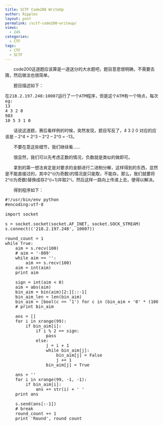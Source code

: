 ```yaml
---
title: SCTF Code200 WriteUp
author: Ripples
layout: post
permalink: /sctf-code200-writeup/
views:
  - 245
categories:
  - CTF
tags:
  - CTF
  - SCTF
---
```

<p style="text-indent: 2em;">
  code200这道题应该算是一道送分的大水题吧，题目意思很明确，不需要去猜，然后做法也很简单。
</p>

<p style="text-indent: 2em;">
  题目描述如下：
</p>

<!--more-->

<pre class="brush:plain;toolbar:false">在218.2.197.248:10007运行了一个ATM程序，但是这个ATM有一个特点，每次只能存2^i（i为偶数）元或者取2^i(i为奇数)元，0&lt;=i&lt;99，且每个i只能使用一次。给出任意一定的金额（正数代表取出，负数代表存进），怎样操作这个ATM才能满足给定的金额?
eg:
13
4&nbsp;3&nbsp;2&nbsp;0
983
10&nbsp;5&nbsp;3&nbsp;1&nbsp;0</pre>

<p style="text-indent: 2em;">
  话说这道题，赛后看样例的时候，突然发现，题目写反了，4 3 2 0 对应的应该是 &#8211; 2^4 + 2^3 &#8211; 2^2 &#8211; 2^0 = -13。
</p>

<p style="text-indent: 2em;">
  不要在意这些细节，我们继续看……
</p>

<p style="text-indent: 2em;">
  很显然，我们可以先考虑正数的情况，负数就是类似的做即可。
</p>

<p style="text-indent: 2em;">
  拿到的第一想法肯定是对要求的金额进行二进制分解，这样得到的东西，显然是不能直接过的，其中2^i(i为奇数)的情况是只能取，不能存。那么，我们就要将2^i(i为奇数)替换成存2^(i+1)并取2^i，然后这样一路向上传递上去，便得以解决。
</p>

<p style="text-indent: 2em;">
  得到程序如下：
</p>

<pre class="brush:python;toolbar:false">#!/usr/bin/env&nbsp;python
#encoding:utf-8

import&nbsp;socket

s&nbsp;=&nbsp;socket.socket(socket.AF_INET,&nbsp;socket.SOCK_STREAM)
s.connect((&#39;218.2.197.248&#39;,&nbsp;10007))

round_count&nbsp;=&nbsp;1
while&nbsp;True:
&nbsp;&nbsp;&nbsp;&nbsp;aim&nbsp;=&nbsp;s.recv(100)
&nbsp;&nbsp;&nbsp;&nbsp;#&nbsp;aim&nbsp;=&nbsp;&#39;-809&#39;
&nbsp;&nbsp;&nbsp;&nbsp;while&nbsp;aim&nbsp;==&nbsp;&#39;&#39;:
&nbsp;&nbsp;&nbsp;&nbsp;&nbsp;&nbsp;&nbsp;&nbsp;aim&nbsp;+=&nbsp;s.recv(100)
&nbsp;&nbsp;&nbsp;&nbsp;aim&nbsp;=&nbsp;int(aim)
&nbsp;&nbsp;&nbsp;&nbsp;print&nbsp;aim

&nbsp;&nbsp;&nbsp;&nbsp;sign&nbsp;=&nbsp;int(aim&nbsp;&lt;&nbsp;0)
&nbsp;&nbsp;&nbsp;&nbsp;aim&nbsp;=&nbsp;abs(aim)
&nbsp;&nbsp;&nbsp;&nbsp;bin_aim&nbsp;=&nbsp;bin(aim)[2:][::-1]
&nbsp;&nbsp;&nbsp;&nbsp;bin_aim_len&nbsp;=&nbsp;len(bin_aim)
&nbsp;&nbsp;&nbsp;&nbsp;bin_aim&nbsp;=&nbsp;[bool(c&nbsp;==&nbsp;&#39;1&#39;)&nbsp;for&nbsp;c&nbsp;in&nbsp;(bin_aim&nbsp;+&nbsp;&#39;0&#39;&nbsp;*&nbsp;(100&nbsp;-&nbsp;len(bin_aim)))]
&nbsp;&nbsp;&nbsp;&nbsp;#&nbsp;print&nbsp;bin_aim

&nbsp;&nbsp;&nbsp;&nbsp;ans&nbsp;=&nbsp;[]
&nbsp;&nbsp;&nbsp;&nbsp;for&nbsp;i&nbsp;in&nbsp;xrange(99):
&nbsp;&nbsp;&nbsp;&nbsp;&nbsp;&nbsp;&nbsp;&nbsp;if&nbsp;bin_aim[i]:
&nbsp;&nbsp;&nbsp;&nbsp;&nbsp;&nbsp;&nbsp;&nbsp;&nbsp;&nbsp;&nbsp;&nbsp;if&nbsp;i&nbsp;%&nbsp;2&nbsp;==&nbsp;sign:
&nbsp;&nbsp;&nbsp;&nbsp;&nbsp;&nbsp;&nbsp;&nbsp;&nbsp;&nbsp;&nbsp;&nbsp;&nbsp;&nbsp;&nbsp;&nbsp;pass
&nbsp;&nbsp;&nbsp;&nbsp;&nbsp;&nbsp;&nbsp;&nbsp;&nbsp;&nbsp;&nbsp;&nbsp;else:
&nbsp;&nbsp;&nbsp;&nbsp;&nbsp;&nbsp;&nbsp;&nbsp;&nbsp;&nbsp;&nbsp;&nbsp;&nbsp;&nbsp;&nbsp;&nbsp;j&nbsp;=&nbsp;i&nbsp;+&nbsp;1
&nbsp;&nbsp;&nbsp;&nbsp;&nbsp;&nbsp;&nbsp;&nbsp;&nbsp;&nbsp;&nbsp;&nbsp;&nbsp;&nbsp;&nbsp;&nbsp;while&nbsp;bin_aim[j]:
&nbsp;&nbsp;&nbsp;&nbsp;&nbsp;&nbsp;&nbsp;&nbsp;&nbsp;&nbsp;&nbsp;&nbsp;&nbsp;&nbsp;&nbsp;&nbsp;&nbsp;&nbsp;&nbsp;&nbsp;bin_aim[j]&nbsp;=&nbsp;False
&nbsp;&nbsp;&nbsp;&nbsp;&nbsp;&nbsp;&nbsp;&nbsp;&nbsp;&nbsp;&nbsp;&nbsp;&nbsp;&nbsp;&nbsp;&nbsp;&nbsp;&nbsp;&nbsp;&nbsp;j&nbsp;+=&nbsp;1
&nbsp;&nbsp;&nbsp;&nbsp;&nbsp;&nbsp;&nbsp;&nbsp;&nbsp;&nbsp;&nbsp;&nbsp;&nbsp;&nbsp;&nbsp;&nbsp;bin_aim[j]&nbsp;=&nbsp;True

&nbsp;&nbsp;&nbsp;&nbsp;ans&nbsp;=&nbsp;&#39;&#39;
&nbsp;&nbsp;&nbsp;&nbsp;for&nbsp;i&nbsp;in&nbsp;xrange(99,&nbsp;-1,&nbsp;-1):
&nbsp;&nbsp;&nbsp;&nbsp;&nbsp;&nbsp;&nbsp;&nbsp;if&nbsp;bin_aim[i]:
&nbsp;&nbsp;&nbsp;&nbsp;&nbsp;&nbsp;&nbsp;&nbsp;&nbsp;&nbsp;&nbsp;&nbsp;ans&nbsp;+=&nbsp;str(i)&nbsp;+&nbsp;&#39;&nbsp;&#39;
&nbsp;&nbsp;&nbsp;&nbsp;print&nbsp;ans

&nbsp;&nbsp;&nbsp;&nbsp;s.send(ans[:-1])
&nbsp;&nbsp;&nbsp;&nbsp;#&nbsp;break
&nbsp;&nbsp;&nbsp;&nbsp;round_count&nbsp;+=&nbsp;1
&nbsp;&nbsp;&nbsp;&nbsp;print&nbsp;&#39;Round&#39;,&nbsp;round_count</pre>
